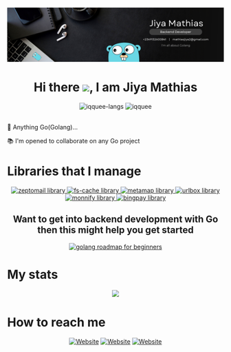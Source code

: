 <p>
    <img src="./static/img1.png"></img>
</p>

<h1 align="center">Hi there <img
src="https://github.com/blackcater/blackcater/raw/main/images/Hi.gif" height="32" />, I am <b>Jiya Mathias</b></h1>
<div>
<div align="center">
    <img height="150em" src="https://github-readme-stats.vercel.app/api/top-langs/?username=iqquee&layout=compact&show_icon=true&theme=radical&count-private=true&exclude_repo=hisearch,evidence-church,UMCA-blog,my-portfolio-website,college-of-health,ninjafood,zimatty,zickiss," alt="iqquee-langs"/>
    <img height="150em" src="https://github-readme-stats.vercel.app/api/?username=iqquee&layout=compact&show_icon=true&theme=radical&count_private=true" alt="iqquee"/>
</div>
<br />
<p>👀 Anything Go(Golang)...</p>
<p>📚 I'm opened to collaborate on any Go project</p>
</div>

<div>
    <h1>Libraries that I manage</h1>
    <div align="center">
    <a href="https://github.com/iqquee/zeptomail" target="_blank">
      <img src="https://github-readme-stats.vercel.app/api/pin/?username=iqquee&repo=zeptomail&theme=radical" alt="zeptomail library"/>
      </a>
      <a href="https://github.com/iqquee/fs-cache" target="_blank">
      <img src="https://github-readme-stats.vercel.app/api/pin/?username=iqquee&repo=fs-cache&theme=radical" alt="fs-cache library"/>
      </a>
     <a href="https://github.com/iqquee/metamap" target="_blank">
      <img src="https://github-readme-stats.vercel.app/api/pin/?username=iqquee&repo=metamap&theme=radical" alt="metamap library"/>
      </a>
      <a href="https://github.com/iqquee/urlbox" target="_blank">
      <img src="https://github-readme-stats.vercel.app/api/pin/?username=iqquee&repo=urlbox&theme=radical" alt="urlbox library"/>
      </a>
      <a  href="https://github.com/iqquee/monnify-go" target="_blank">
        <img src="https://github-readme-stats.vercel.app/api/pin/?username=iqquee&repo=monnify-go&theme=radical" alt="monnify library"/>
      </a>
      <a href="https://github.com/iqquee/bingpay-go" target="_blank">
        <img src="https://github-readme-stats.vercel.app/api/pin/?username=iqquee&repo=bingpay-go&theme=radical" alt="bingpay library"/>
      </a>
    </div>
</div>


<div align="center">
<h2>Want to get into backend development with Go then this might help you get started</h2>
 <a href="https://github.com/iqquee/Golang_roadmap_for_beginners" target="_blank">
      <img height="150em" src="https://github-readme-stats.vercel.app/api/pin/?username=iqquee&repo=Golang_roadmap_for_beginners&theme=radical" alt="golang roadmap for beginners"/>
    </a>
</div>

<div>
<h1>My stats</h2>
<div align="center">
 <img src="http://github-readme-streak-stats.herokuapp.com/?user=iqquee&theme=algolia&background=0d1117&hide_border=true" />
  <!-- <img src="https://activity-graph.herokuapp.com/graph?username=hisyntax&theme=react-dark&hide_border=true"/> -->
</div>
</div>




<div>
<h1>How to reach me</h1>
    <div style="display: inline_block" align="center">
    <a href="https://www.linkedin.com/in/jiyamathias" target="_blank" rel="noopener noreferrer"><img height="40" alt="Website" src="https://img.shields.io/badge/LinkedIn-0077B5?style=for-the-badge&logo=linkedin&logoColor=white"/></a>
    <a href="mailto:mathiasjiya2@gmail.com" target="_blank" rel="noopener noreferrer"><img height="40" alt="Website" src="https://img.shields.io/badge/Gmail-12100a?style=for-the-badge&logo=gmail&logoColor=white"/></a>
    <a href="https://twitter.com/jiyamathyas" target="_blank" rel="noopener noreferrer"><img height="40" alt="Website" src="https://img.shields.io/badge/Twitter-0077B5?style=for-the-badge&logo=twitter&logoColor=white"/></a>
</div>
</div>

<!-- <img align="center" height="40" width="40" src="https://raw.githubusercontent.com/devicons/devicon/master/icons/go/go-original.svg"> -->

